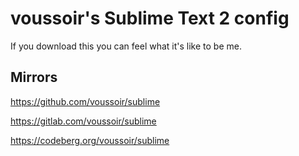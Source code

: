 voussoir's Sublime Text 2 config
================================

If you download this you can feel what it's like to be me.

## Mirrors

https://github.com/voussoir/sublime

https://gitlab.com/voussoir/sublime

https://codeberg.org/voussoir/sublime
